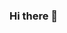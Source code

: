 ### Hi there 👋

<!--
**ErosMLima/ErosMLima** is a ✨ _special_ ✨ repository because its `README.md` (this file) appears on your GitHub profile.

Here are some ideas to get you started:

- 🔭 I’m currently working on Study for to be ready to make any app and join some new dev. team for work for a long time...
- 🌱 I’m currently learning Pyhon, JavaScript, PHP, Java, .NET, C#, Web, Mobile, Servers, Databases,...
- 👯 I’m looking to collaborate on help new students learn...
- 🤔 I’m looking for help with ...
- 💬 Ask me about at website4creators@gmail.com...
- 📫 How to reach me: Linkedin...
- 😄 Pronouns: ...
- ⚡ Fun fact: I'm not a Nerd, even a Geek!...
-->
